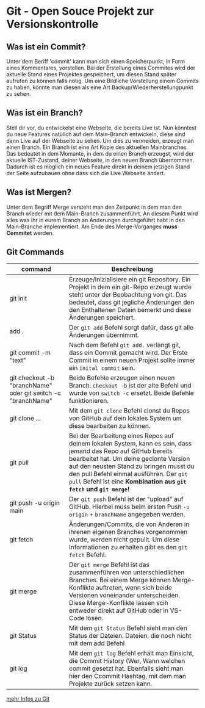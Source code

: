 # Git - Open Souce Projekt zur Versionskontrolle

## Was ist ein Commit?

Unter dem Beriff 'commit' kann man sich einen Speicherpunkt, in Form eines Kommentares, vorstellen.
Bei der Erstellung eines Commites wird der aktuelle Stand eines Projektes gespeichert, um diesen Stand später aufrufen zu können falls nötig. Um eine Bildliche Vorstellung einem Commits zu haben, könnte man diesen als eine Art Backup/Wiederherstellungpunkt zu sehen.

## Was ist ein Branch?

Stell dir vor, du entwickelst eine Webseite, die bereits Live ist. Nun könntest du neue Features natülich auf dem Main-Branch entwickeln, diese sind dann Live auf der Webseite zu sehen. Um dies zu vermeiden, erzeugt man einen Branch. Ein Branch ist eine Art Kopie des aktuellen Mainbranches. Das bedeutet in dem Momante, in dem du einen Branch erzeugst, wird der aktuelle IST-Zustand, deiner Webseite, in den neuen Branch übernommen.  
Dadurch ist es möglich ein neues Feature direkt in deinem jetzigen Stand der Seite aufzubauen ohne dass sich die Live Webseite ändert.

## Was ist Mergen?

Unter dem Begriff Merge versteht man den Zeitpunkt in dem man den Branch wieder mit dem Main-Branch zusammenführt. An diesem Punkt wird alles was ihr in eurem Branch an Änderungen durchgeführt habt in den Main-Branche implementiert. Am Ende des Merge-Vorganges **muss Commitet** werden.

## Git Commands

|command|Beschreibung|
|---|---|
|git init|Erzeuge/Inizialisiere ein git Repository. Ein Projekt in dem ein git-Repo erzeugt wurde steht unter der Beobachtung von git. Das bedeutet, dass git jegliche Änderungen den den Enthaltenen Datein bemerkt und diese Änderungen speichert.|
|add .|Der `git add` Befehl sorgt dafür, dass git alle Änderungen übernimmt.|
|git commit -m "text"|Nach dem Befehl `git add.` verlangt git, dass ein Commit gemacht wird. Der Erste Commit in einem neuen Projekt sollte immer ein `inital commit` sein.|
|git checkout -b "branchName" oder git switch -c "branchName"|Beide Befehle erzeugen einen neuen Branch. `checkout -b` ist der alte Befehl und wurde von `switch -c` ersetzt. Beide Befehle funktionieren.|
|git clone ...|Mit dem `git clone` Befehl clonst du Repos von GitHub auf dein lokales System um diese bearbeiten zu können.|
|git pull |Bei der Bearbeitung eines Repos auf deinem lokalen System, kann es sein, dass jemand das Repo auf GitHub bereits bearbeitet hat. Um deine geclonte Version auf den neusten Stand zu bringen musst du den pull Befehl einmal ausführen. Der `git pull` Befehl ist eine **Kombination aus `git fetch` und `git merge`!**|
|git push -u origin main|Der `git push` Befehl ist der "upload" auf GitHub. Hierbei muss beim ersten Push `-u origin` + `branchName` angegeben werden.|
|git fetch|Änderungen/Commits, die von Anderen in ihrenen eigenen Branches vorgenommen wurde, werden nicht gepullt. Um diese Informationen zu erhalten gibt es den `git fetch` Befehl.|
|git merge|Der `git merge` Befehl ist das zusammenführen von unterschiedlichen Branches. Bei einem Merge können Merge-Konflikte auftreten, wenn sich beide Versionen voneinander unterscheiden. Diese Merge-Konflikte lassen scih entweder direkt auf GitHub oder in VS-Code lösen.|
|git Status|Mit dem `git Status` Befehl sieht man den Status der Dateien. Dateien, die noch nicht mit dem add Befehl|
|git log|Mit dem `git log` Befehl erhält man Einsicht, die Commit History (Wer, Wann welchen commit gesetzt hat. Ebenfalls sieht man hier den Ccommit Hashtag, mit dem man Projekte zurück setzen kann.|

[mehr Infos zu Git](https://www.atlassian.com/git/tutorials/syncing)

